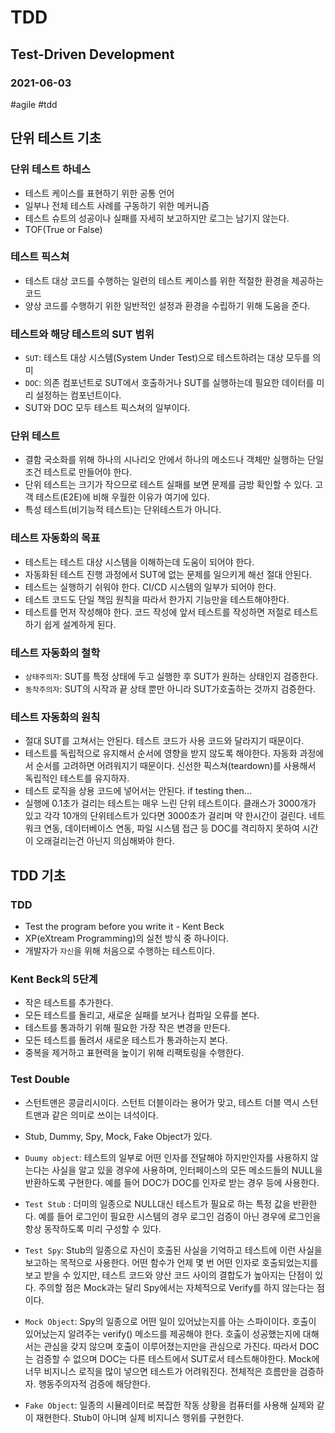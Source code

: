 # TDD
## Test-Driven Development
### 2021-06-03
#agile #tdd
## 단위 테스트 기초
### 단위 테스트 하네스
- 테스트 케이스를 표현하기 위한 공통 언어
- 일부나 전체 테스트 사례를 구동하기 위한 메커니즘
- 테스트 슈트의 성공이나 실패를 자세히 보고하지만 로그는 남기지 않는다.
- TOF(True or False)

### 테스트 픽스쳐
- 테스트 대상 코드를 수행하는 일련의 테스트 케이스를 위한 적절한 환경을 제공하는 코드
- 양상 코드를 수행하기 위한 일반적인 설정과 환경을 수립하기 위해 도움을 준다.

### 테스트와 해당 테스트의 SUT 범위
- `SUT`: 테스트 대상 시스템(System Under Test)으로 테스트하려는 대상 모두를 의미
- `DOC`: 의존 컴포넌트로 SUT에서 호출하거나 SUT를 실행하는데 필요한 데이터를 미리 설정하는 컴포넌트이다.
- SUT와 DOC 모두 테스트 픽스쳐의 일부이다.

### 단위 테스트
- 결함 국소화를 위해 하나의 시나리오 안에서 하나의 메소드나 객체만 실행하는 단일 조건 테스트로 만들어야 한다.
- 단위 테스트는 크기가 작으므로 테스트 실패를 보면 문제를 금방 확인할 수 있다. 고객 테스트(E2E)에 비해 우월한 이유가 여기에 있다.
- 특성 테스트(비기능적 테스트)는 단위테스트가 아니다.

### 테스트 자동화의 목표
- 테스트는 테스트 대상 시스템을 이해하는데 도움이 되어야 한다.
- 자동화된 테스트 진행 과정에서 SUT에 없는 문제를 일으키게 해선 절대 안된다.
- 테스트는 실행하기 쉬워야 한다. CI/CD 시스템의 일부가 되어야 한다.
- 테스트 코드도 단일 책임 원칙을 따라서 한가지 기능만을 테스트해야한다.
- 테스트를 먼저 작성해야 한다. 코드 작성에 앞서 테스트를 작성하면 저절로 테스트하기 쉽게 설계하게 된다.

### 테스트 자동화의 철학
- `상태주의자`: SUT를 특정 상태에 두고 실행한 후 SUT가 원하는 상태인지 검증한다.
- `동작주의자`: SUT의 시작과 끝 상태 뿐만 아니라 SUT가호출하는 것까지 검증한다.

### 테스트 자동화의 원칙
- 절대 SUT를 고쳐서는 안된다. 테스트 코드가 사용 코드와 달라지기 때문이다.
- 테스트를 독립적으로 유지해서 순서에 영향을 받지 않도록 해야한다. 자동화 과정에서 순서를 고려하면 어려워지기 때문이다. 신선한 픽스쳐(teardown)를 사용해서 독립적인 테스트를 유지하자.
- 테스트 로직을 상용 코드에 넣어서는 안된다. if testing then...
- 실행에 0.1초가 걸리는 테스트는 매우 느린 단위 테스트이다. 클래스가 3000개가 있고 각각 10개의 단위테스트가 있다면 3000초가 걸리며 약 한시간이 걸린다. 네트워크 연동, 데이터베이스 연동, 파일 시스템 접근 등 DOC를 격리하지 못하여 시간이 오래걸리는건 아닌지 의심해봐야 한다.

## TDD 기초
### TDD
- Test the program before you write it - Kent Beck
- XP(eXtream Programming)의 실천 방식 중 하나이다.
- 개발자가 `자신`을 위해 처음으로 수행하는 테스트이다.

### Kent Beck의 5단계
- 작은 테스트를 추가한다.
- 모든 테스트를 돌리고, 새로운 실패를 보거나 컴파일 오류를 본다.
- 테스트를 통과하기 위해 필요한 가장 작은 변경을 만든다.
- 모든 테스트를 돌려서 새로운 테스트가 통과하는지 본다.
- 중복을 제거하고 표현력을 높이기 위해 리팩토링을 수행한다.

### Test Double
- 스턴트맨은 콩글리시이다. 스턴트 더블이라는 용어가 맞고, 테스트 더블 역시 스턴트맨과 같은 의미로 쓰이는 녀석이다.
- Stub, Dummy, Spy, Mock, Fake Object가 있다.

- `Duumy object`: 테스트의 일부로 어떤 인자를 전달해야 하지만인자를 사용하지 않는다는 사실을 알고 있을 경우에 사용하며, 인터페이스의 모든 메소드들의 NULL을 반환하도록 구현한다. 예를 들어 DOC가 DOC를 인자로 받는 경우 등에 사용한다.

- `Test Stub` : 더미의 일종으로 NULL대신 테스트가 필요로 하는 특정 값을 반환한다. 예를 들어 로그인이 필요한 시스템의 경우 로그인 검증이 아닌 경우에 로그인을 항상 동작하도록 미리 구성할 수 있다.

- `Test Spy`: Stub의 일종으로 자신이 호출된 사실을 기억하고 테스트에 이런 사실을 보고하는 목적으로 사용한다. 어떤 함수가 언제 몇 번 어떤 인자로 호출되었는지를 보고 받을 수 있지만, 테스트 코드와 양산 코드 사이의 결합도가 높아지는 단점이 있다. 주의할 점은 Mock과는 달리 Spy에서는 자체적으로 Verify를 하지 않는다는 점이다.

- `Mock Object`: Spy의 일종으로 어떤 일이 있어났는지를 아는 스파이이다. 호출이 있어났는지 알려주는 verify() 메소드를 제공해야 한다. 호춣이 성공했는지에 대해서는 관심을 갖지 않으며 호출이 이루어졌는지만을 관심으로 가진다. 따라서 DOC는 검증할 수 없으며 DOC는 다른 테스트에서 SUT로서 테스트해야한다. Mock에 너무 비지니스 로직을 많이 넣으면 테스트가 어려워진다. 전체적은 흐름만을 검증하자. 행동주의자적 검증에 해당한다.

- `Fake Object`: 일종의 시뮬레이터로 복잡한 작동 상황을 컴퓨터를 사용해 실제와 같이 재현한다. Stub이 아니며 실제 비지니스 행위를 구현한다.